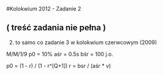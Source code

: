#Kolokwium 2012 - Zadanie 2 

## ( treść zadania nie pełna )

2. to samo co zadanie 3 w kolokwium czerwcowym (2009)

M/M/1/9
p0 = 10%
aśr = 0.5s
bśr = 100 j.o.

p0 = (1 - r) / (1 - r^[Q+1])
r = bsr / (aśr * v)

